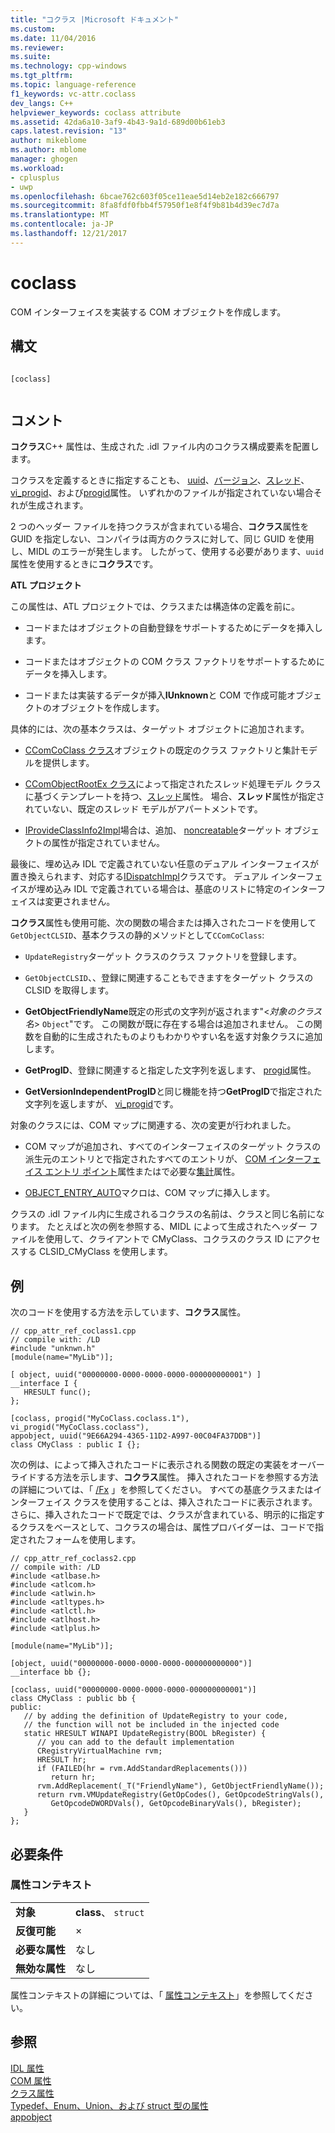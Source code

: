 ```yaml
---
title: "コクラス |Microsoft ドキュメント"
ms.custom: 
ms.date: 11/04/2016
ms.reviewer: 
ms.suite: 
ms.technology: cpp-windows
ms.tgt_pltfrm: 
ms.topic: language-reference
f1_keywords: vc-attr.coclass
dev_langs: C++
helpviewer_keywords: coclass attribute
ms.assetid: 42da6a10-3af9-4b43-9a1d-689d00b61eb3
caps.latest.revision: "13"
author: mikeblome
ms.author: mblome
manager: ghogen
ms.workload:
- cplusplus
- uwp
ms.openlocfilehash: 6bcae762c603f05ce11eae5d14eb2e182c666797
ms.sourcegitcommit: 8fa8fdf0fbb4f57950f1e8f4f9b81b4d39ec7d7a
ms.translationtype: MT
ms.contentlocale: ja-JP
ms.lasthandoff: 12/21/2017
---
```

# <a name="coclass"></a>coclass
COM インターフェイスを実装する COM オブジェクトを作成します。  
  
## <a name="syntax"></a>構文  
  
```  
  
[coclass]  
  
```  
  
## <a name="remarks"></a>コメント  
 **コクラス**C++ 属性は、生成された .idl ファイル内のコクラス構成要素を配置します。  
  
 コクラスを定義するときに指定することも、 [uuid](../windows/uuid-cpp-attributes.md)、[バージョン](../windows/version-cpp.md)、[スレッド](../windows/threading-cpp.md)、 [vi_progid](../windows/vi-progid.md)、および[progid](../windows/progid.md)属性。 いずれかのファイルが指定されていない場合それが生成されます。  
  
 2 つのヘッダー ファイルを持つクラスが含まれている場合、**コクラス**属性を GUID を指定しない、コンパイラは両方のクラスに対して、同じ GUID を使用し、MIDL のエラーが発生します。  したがって、使用する必要があります、`uuid`属性を使用するときに**コクラス**です。  
  
 **ATL プロジェクト**  
  
 この属性は、ATL プロジェクトでは、クラスまたは構造体の定義を前に。  
  
-   コードまたはオブジェクトの自動登録をサポートするためにデータを挿入します。  
  
-   コードまたはオブジェクトの COM クラス ファクトリをサポートするためにデータを挿入します。  
  
-   コードまたは実装するデータが挿入**IUnknown**と COM で作成可能オブジェクトのオブジェクトを作成します。  
  
 具体的には、次の基本クラスは、ターゲット オブジェクトに追加されます。  
  
-   [CComCoClass クラス](../atl/reference/ccomcoclass-class.md)オブジェクトの既定のクラス ファクトリと集計モデルを提供します。  
  
-   [CComObjectRootEx クラス](../atl/reference/ccomobjectrootex-class.md)によって指定されたスレッド処理モデル クラスに基づくテンプレートを持つ、[スレッド](../windows/threading-cpp.md)属性。 場合、**スレッド**属性が指定されていない、既定のスレッド モデルがアパートメントです。  
  
-   [IProvideClassInfo2Impl](../atl/reference/iprovideclassinfo2impl-class.md)場合は、追加、 [noncreatable](../windows/noncreatable.md)ターゲット オブジェクトの属性が指定されていません。  
  
 最後に、埋め込み IDL で定義されていない任意のデュアル インターフェイスが置き換えられます、対応する[IDispatchImpl](../atl/reference/idispatchimpl-class.md)クラスです。 デュアル インターフェイスが埋め込み IDL で定義されている場合は、基底のリストに特定のインターフェイスは変更されません。  
  
 **コクラス**属性も使用可能、次の関数の場合または挿入されたコードを使用して`GetObjectCLSID`、基本クラスの静的メソッドとして`CComCoClass`:  
  
-   `UpdateRegistry`ターゲット クラスのクラス ファクトリを登録します。  
  
-   `GetObjectCLSID`、、登録に関連することもできますをターゲット クラスの CLSID を取得します。  
  
-   **GetObjectFriendlyName**既定の形式の文字列が返されます"\<*対象のクラス名*> `Object`"です。 この関数が既に存在する場合は追加されません。 この関数を自動的に生成されたものよりもわかりやすい名を返す対象クラスに追加します。  
  
-   **GetProgID**、登録に関連すると指定した文字列を返します、 [progid](../windows/progid.md)属性。  
  
-   **GetVersionIndependentProgID**と同じ機能を持つ**GetProgID**で指定された文字列を返しますが、 [vi_progid](../windows/vi-progid.md)です。  
  
 対象のクラスには、COM マップに関連する、次の変更が行われました。  
  
-   COM マップが追加され、すべてのインターフェイスのターゲット クラスの派生元のエントリとで指定されたすべてのエントリが、 [COM インターフェイス エントリ ポイント](../mfc/com-interface-entry-points.md)属性またはで必要な[集計](../windows/aggregates.md)属性。  
  
-   [OBJECT_ENTRY_AUTO](../atl/reference/object-map-macros.md#object_entry_auto)マクロは、COM マップに挿入します。
  
 クラスの .idl ファイル内に生成されるコクラスの名前は、クラスと同じ名前になります。  たとえばと次の例を参照する、MIDL によって生成されたヘッダー ファイルを使用して、クライアントで CMyClass、コクラスのクラス ID にアクセスする CLSID_CMyClass を使用します。  
  
## <a name="example"></a>例  
 次のコードを使用する方法を示しています、**コクラス**属性。  
  
```  
// cpp_attr_ref_coclass1.cpp  
// compile with: /LD  
#include "unknwn.h"  
[module(name="MyLib")];  
  
[ object, uuid("00000000-0000-0000-0000-000000000001") ]  
__interface I {  
   HRESULT func();  
};  
  
[coclass, progid("MyCoClass.coclass.1"), vi_progid("MyCoClass.coclass"),   
appobject, uuid("9E66A294-4365-11D2-A997-00C04FA37DDB")]  
class CMyClass : public I {};  
```  
  
 次の例は、によって挿入されたコードに表示される関数の既定の実装をオーバーライドする方法を示します、**コクラス**属性。 挿入されたコードを参照する方法の詳細については、「 [/Fx](../build/reference/fx-merge-injected-code.md) 」を参照してください。 すべての基底クラスまたはインターフェイス クラスを使用することは、挿入されたコードに表示されます。   さらに、挿入されたコードで既定では、クラスが含まれている、明示的に指定するクラスをベースとして、コクラスの場合は、属性プロバイダーは、コードで指定されたフォームを使用します。  
  
```  
// cpp_attr_ref_coclass2.cpp  
// compile with: /LD  
#include <atlbase.h>  
#include <atlcom.h>  
#include <atlwin.h>  
#include <atltypes.h>  
#include <atlctl.h>  
#include <atlhost.h>  
#include <atlplus.h>  
  
[module(name="MyLib")];  
  
[object, uuid("00000000-0000-0000-0000-000000000000")]  
__interface bb {};  
  
[coclass, uuid("00000000-0000-0000-0000-000000000001")]  
class CMyClass : public bb {  
public:  
   // by adding the definition of UpdateRegistry to your code,   
   // the function will not be included in the injected code  
   static HRESULT WINAPI UpdateRegistry(BOOL bRegister) {  
      // you can add to the default implementation  
      CRegistryVirtualMachine rvm;  
      HRESULT hr;  
      if (FAILED(hr = rvm.AddStandardReplacements()))  
         return hr;  
      rvm.AddReplacement(_T("FriendlyName"), GetObjectFriendlyName());  
      return rvm.VMUpdateRegistry(GetOpCodes(), GetOpcodeStringVals(),  
         GetOpcodeDWORDVals(), GetOpcodeBinaryVals(), bRegister);  
   }  
};  
```  
  
## <a name="requirements"></a>必要条件  
  
### <a name="attribute-context"></a>属性コンテキスト  
  
|||  
|-|-|  
|**対象**|**class**、 `struct`|  
|**反復可能**|×|  
|**必要な属性**|なし|  
|**無効な属性**|なし|  
  
 属性コンテキストの詳細については、「 [属性コンテキスト](../windows/attribute-contexts.md)」を参照してください。  
  
## <a name="see-also"></a>参照  
 [IDL 属性](../windows/idl-attributes.md)   
 [COM 属性](../windows/com-attributes.md)   
 [クラス属性](../windows/class-attributes.md)   
 [Typedef、Enum、Union、および struct 型の属性](../windows/typedef-enum-union-and-struct-attributes.md)   
 [appobject](../windows/appobject.md)